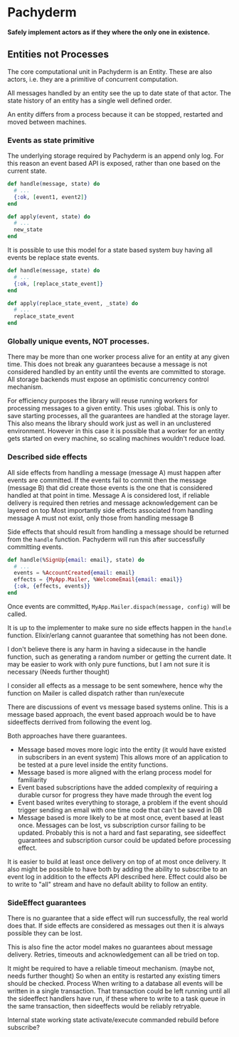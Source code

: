 # Pachyderm

**Safely implement actors as if they where the only one in existence.**

## Entities not Processes

The core computational unit in Pachyderm is an Entity.
These are also actors, i.e. they are a primitive of concurrent computation.

All messages handled by an entity see the up to date state of that actor.
The state history of an entity has a single well defined order.

An entity differs from a process because it can be stopped, restarted and moved between machines.

### Events as state primitive

The underlying storage required by Pachyderm is an append only log.
For this reason an event based API is exposed, rather than one based on the current state.

```elixir
def handle(message, state) do
  # ...
  {:ok, [event1, event2]}
end

def apply(event, state) do
  # ...
  new_state
end
```

It is possible to use this model for a state based system buy having all events be replace state events.

```elixir
def handle(message, state) do
  # ...
  {:ok, [replace_state_event]}
end

def apply(replace_state_event, _state) do
  # ...
  replace_state_event
end
```

### Globally unique events, NOT processes.

There may be more than one worker process alive for an entity at any given time.
This does not break any guarantees because a message is not considered handled by an entity until the events are committed to storage.
All storage backends must expose an optimistic concurrency control mechanism.

For efficiency purposes the library will reuse running workers for processing messages to a given entity.
This uses :global.
This is only to save starting processes, all the guarantees are handled at the storage layer.
This also means the library should work just as well in an unclustered environment.
However in this case it is possible that a worker for an entity gets started on every machine, so scaling machines wouldn't reduce load.

### Described side effects

All side effects from handling a message (message A) must happen after events are committed.
If the events fail to commit then the message (message B) that did create those events is the one that is considered handled at that point in time.
Message A is considered lost, if reliable delivery is required then retries and message acknowledgement can be layered on top
Most importantly side effects associated from handling message A must not exist, only those from handling message B

Side effects that should result from handling a message should be returned from the `handle` function.
Pachyderm will run this after successfully committing events.

```elixir
def handle(%SignUp{email: email}, state) do
  # ...
  events = %AccountCreated{email: email}
  effects = {MyApp.Mailer, %WelcomeEmail{email: email}}
  {:ok, {effects, events}}
end
```

Once events are committed, `MyApp.Mailer.dispach(message, config)` will be called.

It is up to the implementer to make sure no side effects happen in the `handle` function.
Elixir/erlang cannot guarantee that something has not been done.

I don't believe there is any harm in having a sidecause in the handle function,
such as generating a random number or getting the current date.
It may be easier to work with only pure functions, but I am not sure it is necessary (Needs further thought)

I consider all effects as a message to be sent somewhere, hence why the function on Mailer is called dispatch rather than run/execute

There are discussions of event vs message based systems online.
This is a message based approach, the event based approach would be to have sideeffects derrived from following the event log.

Both approaches have there guarantees.
- Message based moves more logic into the entity (it would have existed in subscribers in an event system)
  This allows more of an application to be tested at a pure level inside the entity functions.
- Message based is more aligned with the erlang process model for familiarity
- Event based subscriptions have the added complexity of requiring a durable cursor for progress they have made through the event log
- Event based writes everything to storage, a problem if the event should trigger sending an email with one time code that can't be saved in DB
- Message based is more likely to be at most once, event based at least once. Messages can be lost, vs subscription cursor failing to be updated. Probably this is not a hard and fast separating, see sideeffect guarantees and subscription cursor could be updated before processing effect.

It is easier to build at least once delivery on top of at most once delivery.
It also might be possible to have both by adding the ability to subscribe to an event log in addition to the effects API described here.
Effect could also be to write to "all" stream and have no default ability to follow an entity.

### SideEffect guarantees

There is no guarantee that a side effect will run successfully, the real world does that.
If side effects are considered as messages out then it is always possible they can be lost.

This is also fine the actor model makes no guarantees about message delivery.
Retries, timeouts and acknowledgement can all be tried on top.

It might be required to have a reliable timeout mechanism. (maybe not, needs further thought)
So when an entity is restarted any existing timers should be checked.
Process
When writing to a database all events will be written in a single transaction.
That transaction could be left running until all the sideeffect handlers have run,
if these where to write to a task queue in the same transaction, then sideeffects would be reliably retryable.


Internal state working state activate/execute
commanded rebuild before subscribe?
